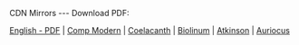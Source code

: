 CDN Mirrors --- Download PDF:

[English - PDF](https://cdn.solaranamnesis.com/organic_theory_collection_english_PDFlaTex.pdf) | [Comp Modern](https://cdn.solaranamnesis.com/OttoHahn/organic_theory_collection_english-compmodern.pdf) | [Coelacanth](https://cdn.solaranamnesis.com/OttoHahn/organic_theory_collection_english-coelacanth.pdf) | [Biolinum](https://cdn.solaranamnesis.com/OttoHahn/organic_theory_collection_english-biolinum.pdf) | [Atkinson](https://cdn.solaranamnesis.com/OttoHahn/organic_theory_collection_english_atkinson.pdf) | [Auriocus](https://cdn.solaranamnesis.com/OttoHahn/organic_theory_collection_english_aurical.pdf)  
